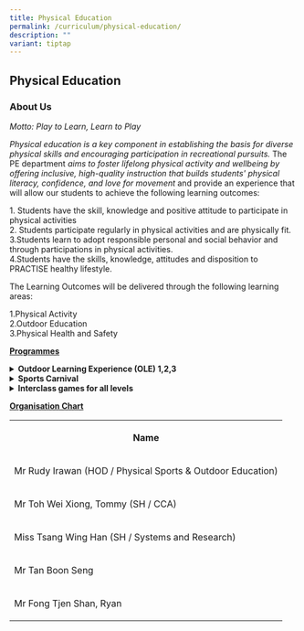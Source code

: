 ```yaml
---
title: Physical Education
permalink: /curriculum/physical-education/
description: ""
variant: tiptap
---
```

<h2>Physical Education</h2>
<h3>About Us</h3>
<p><em>Motto: Play to Learn, Learn to Play</em>
</p>
<p><em>Physical education is a key component in establishing the basis for diverse physical skills and encouraging participation in recreational pursuits. </em>The
PE department <em>aims to foster lifelong physical activity and wellbeing by offering inclusive, high-quality instruction that builds students' physical literacy, confidence, and love for movement</em> and
provide an experience that will allow our students to achieve the following
learning outcomes:</p>
<p>1. Students have the skill, knowledge and positive attitude to participate
in physical activities
<br>2. Students participate regularly in physical activities and are physically
fit.
<br>3.Students learn to adopt responsible personal and social behavior and
through participations in physical activities.
<br>4.Students have the skills, knowledge, attitudes and disposition to PRACTISE
healthy lifestyle.</p>
<p>The Learning Outcomes will be delivered through the following learning
areas:</p>
<p>1.Physical Activity
<br>2.Outdoor Education
<br>3.Physical Health and Safety</p>
<p><strong><u>Programmes</u></strong>
</p>
<div data-type="detailGroup" class="isomer-accordion-group isomer-accordion isomer-accordion-white">
<details class="isomer-details">
<summary><strong>Outdoor Learning Experience (OLE) 1,2,3</strong>
</summary>
<div data-type="detailsContent" class="isomer-details-content">
<p>In line with our department’s mission to develop students’ interest in
participating in physical activities and practicing a healthy lifestyle,
the PE department has been organizing OLE programmes for the Secondary
1, 2 and 3.</p>
<p><strong>OLE</strong> in Ahmad Ibrahim Secondary School (AISS) is an integral
part of the school's Learning for Life Programme (LLP), designed to provide
students with a diverse range of experiences aimed at developing their
social-emotional competencies and fostering strong values.</p>
<p><strong>OLE&nbsp;</strong>is about learning through direct experience
in the outdoor environment or in nature. The activities are inherently
students centered and hands on, conducted outside the traditional confine
of the classrooms, as such students tend to be excited and enthusiastic
participants.</p>
<p>Currently, the OLE programmes for the Secondary 1 students is a 4 days
residential camp, Secondary 2 students is a 2 days non-residential camp,
Secondary 3 students is a 4 days residential camp. The OLE activities include
camping, trekking, challenge rope course and team building activities.</p>
<p><strong>Through these outdoor experiences, we wish to:</strong>
</p>
<p><strong>OLE 1</strong>&nbsp;<strong>-</strong>&nbsp;Build Resilience,
teamwork and develop a sense of Awareness to Oneself, Others and pride
to local outdoor Environment&nbsp;</p>
<p><strong>OLE 2</strong>&nbsp;<strong>-</strong>&nbsp;Provide opportunities
to build self-confidence, develop an Adventurous spirit and enhancing Sense
of Belonging through shared common experience</p>
<p><strong>OLE 3&nbsp;-&nbsp;</strong>Application of Outdoor skills in nature,
developing Character and enhancing environmental/cultural awareness.</p>
</div>
</details>
</div>
<div data-type="detailGroup" class="isomer-accordion-group isomer-accordion isomer-accordion-white">
<details class="isomer-details">
<summary><strong>Sports Carnival</strong>
</summary>
<div data-type="detailsContent" class="isomer-details-content">
<p>Our Annual Sport Carnival plays an important role in promoting physical
activities and healthy lifestyle. It also provides opportunities for building
class spirit and teacher-student bonding.</p>
<p>The focus of the Sports Carnival is mass participation. It consists of
both Land and Water activities. In the Water activities, there are Dragon
Boat Races for the classes of each level on the actual day. This is to
encourage teamwork among the classes and physical endurance.</p>
<p>The Land activities consist of inter-class beach volleyball, Team games
and Fun Run for the students. The Team Games cater to all students and
promotes class spirit. For the school’s 60<sup>th</sup> anniversary, the
Fun Run encourages students to run 60 laps around the 100Plus Promenade
at the Singapore Sports Hub as a class.</p>
<div class="iframe-wrapper">
<iframe height="569" width="960" allowfullscreen="true" frameborder="0" src="https://docs.google.com/presentation/d/e/2PACX-1vQuggWOsLVLLkkLf9lbYsNmb1ciX7tvxhIIb9HZj5TBNm0vBsDS-evFYTzchmxU_zwcQ4pVE2O7hv9E/embed?start=false&amp;loop=false&amp;delayms=5000"></iframe>
</div>
</div>
</details>
</div>
<div data-type="detailGroup" class="isomer-accordion-group isomer-accordion isomer-accordion-white">
<details class="isomer-details">
<summary><strong>Interclass games for all levels</strong>
</summary>
<div data-type="detailsContent" class="isomer-details-content">
<p>The interclass games is the culminating event to the Sports module that
is taught to students.</p>
<p>Throughout their years in school, students will experience at least 8
Sports Education modules from different types of games (Striking and Fielding,
Net Barrier and Invasion Games).</p>
<p>Each module consists of 10 weeks (20 periods) of PE lessons in which the
students learn the skills, rules and strategies in playing the games.</p>
<div class="iframe-wrapper">
<iframe height="569" width="960" allowfullscreen="true" frameborder="0" src="https://docs.google.com/presentation/d/e/2PACX-1vThiWrA70k0GYH3B0Sx3u9Vlf5YQsX6LIyWBELx5oTJUeVc32X5AXXD53iFaafvN8rDkV7I0GV24lsp/embed?start=false&amp;loop=false&amp;delayms=5000"></iframe>
</div>
</div>
</details>
</div>
<p><strong><u>Organisation Chart</u></strong>
</p>
<table style="minWidth: 25px">
<colgroup>
<col>
</colgroup>
<tbody>
<tr>
<th rowspan="1" colspan="1">
<p><strong>Name</strong>
</p>
</th>
</tr>
<tr>
<td rowspan="1" colspan="1">
<p>Mr Rudy Irawan (HOD / Physical Sports &amp; Outdoor Education)</p>
</td>
</tr>
<tr>
<td rowspan="1" colspan="1">
<p>Mr Toh Wei Xiong, Tommy (SH / CCA)</p>
</td>
</tr>
<tr>
<td rowspan="1" colspan="1">
<p>Miss Tsang Wing Han (SH / Systems and Research)</p>
</td>
</tr>
<tr>
<td rowspan="1" colspan="1">
<p>Mr Tan Boon Seng</p>
</td>
</tr>
<tr>
<td rowspan="1" colspan="1">
<p>Mr Fong Tjen Shan, Ryan</p>
</td>
</tr>
</tbody>
</table>
<p></p>
<p></p>
<p></p>